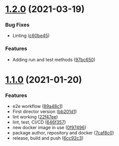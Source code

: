 # [1.2.0](https://github.com/governify/director/compare/v1.1.0...v1.2.0) (2021-03-19)


### Bug Fixes

* Linting ([c60be45](https://github.com/governify/director/commit/c60be45141cdbe600c0fc5d8249a18e7393ca995))


### Features

* Adding run and test methods ([97bc650](https://github.com/governify/director/commit/97bc65001d5064d51d1d5b66717840e4c8d965b6))



# [1.1.0](https://github.com/governify/director/compare/bb201d168a0dfc70f6ccf55c6e7bc388809816fd...v1.1.0) (2021-01-20)


### Features

* e2e workflow ([89a48c1](https://github.com/governify/director/commit/89a48c18f129d33060f08b4ca63b6d1f174f20cd))
* First director version ([bb201d1](https://github.com/governify/director/commit/bb201d168a0dfc70f6ccf55c6e7bc388809816fd))
* lint working ([22f47ee](https://github.com/governify/director/commit/22f47ee6e70286b9a7238c4d439606377eeb1742))
* lint, test, CI/CD ([646f357](https://github.com/governify/director/commit/646f3572af808ee85fa1506b8971dbb1a2c4928e))
* new docker image in use ([0f97496](https://github.com/governify/director/commit/0f974968d6a48e40f9ba97011d35cea2612a6ada))
* package author, repository and docker ([7caf8c0](https://github.com/governify/director/commit/7caf8c03f8cb8689c0083706c81cc700da4e344f))
* release, build and push ([6cc92c3](https://github.com/governify/director/commit/6cc92c32d0634c80f02f139692c18cf8029cf927))



